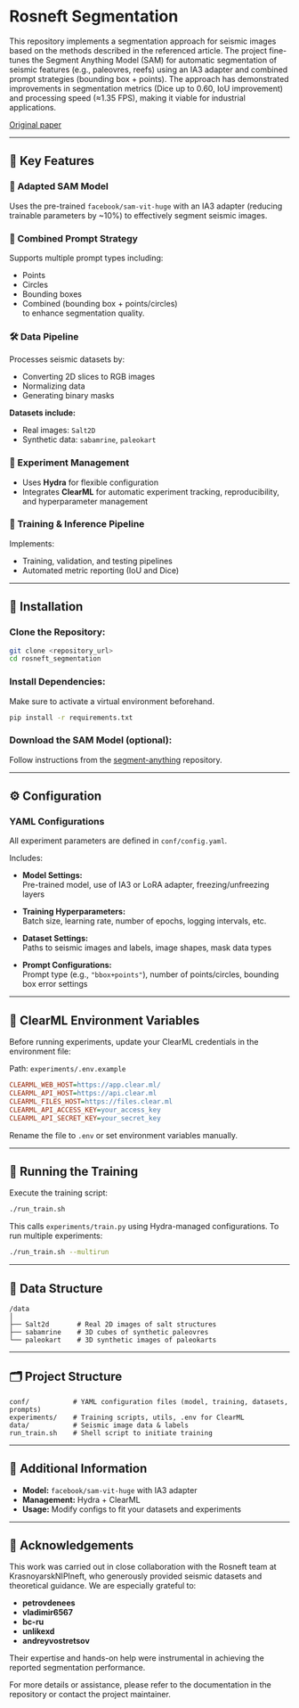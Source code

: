 # Rosneft Segmentation

This repository implements a segmentation approach for seismic images based on the methods described in the referenced article. The project fine-tunes the Segment Anything Model (SAM) for automatic segmentation of seismic features (e.g., paleovres, reefs) using an IA3 adapter and combined prompt strategies (bounding box + points). The approach has demonstrated improvements in segmentation metrics (Dice up to 0.60, IoU improvement) and processing speed (≈1.35 FPS), making it viable for industrial applications.

[Original paper](https://arxiv.org/pdf/2409.04962)

---

## 🔑 Key Features

### 🧠 Adapted SAM Model
Uses the pre-trained `facebook/sam-vit-huge` with an IA3 adapter (reducing trainable parameters by ~10%) to effectively segment seismic images.

### 🎯 Combined Prompt Strategy
Supports multiple prompt types including:
- Points  
- Circles  
- Bounding boxes  
- Combined (bounding box + points/circles)  
to enhance segmentation quality.

### 🛠️ Data Pipeline
Processes seismic datasets by:
- Converting 2D slices to RGB images  
- Normalizing data  
- Generating binary masks  

**Datasets include:**
- Real images: `Salt2D`
- Synthetic data: `sabamrine`, `paleokart`

### 🧪 Experiment Management
- Uses **Hydra** for flexible configuration  
- Integrates **ClearML** for automatic experiment tracking, reproducibility, and hyperparameter management

### 🚀 Training & Inference Pipeline
Implements:
- Training, validation, and testing pipelines  
- Automated metric reporting (IoU and Dice)

---


## 🧰 Installation

### Clone the Repository:
```bash
git clone <repository_url>
cd rosneft_segmentation
```

### Install Dependencies:
Make sure to activate a virtual environment beforehand.
```bash
pip install -r requirements.txt
```

### Download the SAM Model (optional):
Follow instructions from the [segment-anything](https://github.com/facebookresearch/segment-anything) repository.

---

## ⚙️ Configuration

### YAML Configurations
All experiment parameters are defined in `conf/config.yaml`.

Includes:

- **Model Settings:**  
  Pre-trained model, use of IA3 or LoRA adapter, freezing/unfreezing layers

- **Training Hyperparameters:**  
  Batch size, learning rate, number of epochs, logging intervals, etc.

- **Dataset Settings:**  
  Paths to seismic images and labels, image shapes, mask data types

- **Prompt Configurations:**  
  Prompt type (e.g., `"bbox+points"`), number of points/circles, bounding box error settings

---

## 🔐 ClearML Environment Variables

Before running experiments, update your ClearML credentials in the environment file:

Path: `experiments/.env.example`

```ini
CLEARML_WEB_HOST=https://app.clear.ml/
CLEARML_API_HOST=https://api.clear.ml
CLEARML_FILES_HOST=https://files.clear.ml
CLEARML_API_ACCESS_KEY=your_access_key
CLEARML_API_SECRET_KEY=your_secret_key
```

Rename the file to `.env` or set environment variables manually.

---

## 🏃 Running the Training

Execute the training script:

```bash
./run_train.sh
```

This calls `experiments/train.py` using Hydra-managed configurations. To run multiple experiments:

```bash
./run_train.sh --multirun
```

---

## 📁 Data Structure

```
/data
│
├── Salt2d       # Real 2D images of salt structures
├── sabamrine    # 3D cubes of synthetic paleovres
└── paleokart    # 3D synthetic images of paleokarts
```

---

## 🗂 Project Structure

```
conf/           # YAML configuration files (model, training, datasets, prompts)
experiments/    # Training scripts, utils, .env for ClearML
data/           # Seismic image data & labels
run_train.sh    # Shell script to initiate training
```

---

## 📌 Additional Information

- **Model:** `facebook/sam-vit-huge` with IA3 adapter  
- **Management:** Hydra + ClearML  
- **Usage:** Modify configs to fit your datasets and experiments  

---
## 🤝 Acknowledgements

This work was carried out in close collaboration with the Rosneft team at KrasnoyarskNIPIneft, who generously provided seismic datasets and theoretical guidance. We are especially grateful to:

- **petrovdenees** 
- **vladimir6567**  
- **bc-ru**
- **unlikexd**
- **andreyvostretsov**

Their expertise and hands-on help were instrumental in achieving the reported segmentation performance.  

For more details or assistance, please refer to the documentation in the repository or contact the project maintainer.
